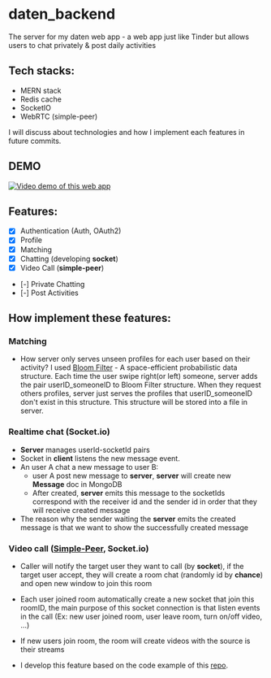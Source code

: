 # daten_backend
The server for my daten web app - a web app just like Tinder but allows users to chat privately & post daily activities

## Tech stacks: 
- MERN stack
- Redis cache
- SocketIO
- WebRTC (simple-peer)

I will discuss about technologies and how I implement each features in future commits.

## DEMO
[![Video demo of this web app](https://img.youtube.com/vi/3JdFshvJmIo/0.jpg)](https://www.youtube.com/watch?v=3JdFshvJmIo)

## Features:
- [x] Authentication (Auth, OAuth2)
- [x] Profile
- [x] Matching
- [x] Chatting (developing **socket**)
- [x] Video Call (**simple-peer**)
- [-] Private Chatting
- [-] Post Activities


## How implement these features:
### Matching
- How server only serves unseen profiles for each user based on their activity? I used [Bloom Filter](https://en.wikipedia.org/wiki/Bloom_filter) - A space-efficient probabilistic data structure. Each time the user swipe right(or left) someone, server adds the pair userID_someoneID to Bloom Filter structure. When they request others profiles, server just serves the profiles that userID_someoneID don't exist in this structure. This structure will be stored into a file in server.

### Realtime chat (Socket.io)
- **Server** manages userId-socketId pairs
- Socket in **client** listens the new message event.
- An user A chat a new message to user B:
    - user A post new message to **server**, **server** will create new **Message** doc in MongoDB 
    - After created, **server** emits this message to the socketIds correspond with the receiver id and the sender id in order that they will receive created message
- The reason why the sender waiting the **server** emits the created message is that we want to show the successfully created message

### Video call ([Simple-Peer](https://www.npmjs.com/package/simple-peer), Socket.io)
- Caller will notify the target user they want to call (by **socket**), if the target user accept, they will create a room chat (randomly id by **chance**) and open new window to join this room 
- Each user joined room automatically create a new socket that join this roomID, the main purpose of this socket connection is that listen events in the call (Ex: new user joined room, user leave room, turn on/off video, ...)
- If new users join room, the room will create videos with the source is their streams

- I develop this feature based on the code example of this [repo](https://github.com/Kannndev/webrtc-video-call-react).